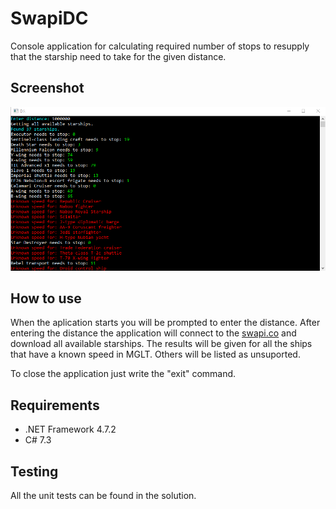 # SwapiDC
Console application for calculating required number of stops to resupply that the starship need to take for the given distance.

## Screenshot
![console](https://github.com/stsrki/SwapiDC/blob/master/Docs/console.png)

## How to use
When the aplication starts you will be prompted to enter the distance. After entering the distance the application will connect to the [swapi.co](https://swapi.co) and download all available starships. The results will be given for all the ships that have a known speed in MGLT. Others will be listed as unsuported.

To close the application just write the "exit" command.

## Requirements 
- .NET Framework 4.7.2
- C# 7.3

## Testing
All the unit tests can be found in the solution.
